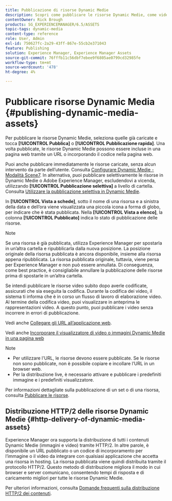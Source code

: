 ```yaml
---
title: Pubblicazione di risorse Dynamic Medie
description: Scopri come pubblicare le risorse Dynamic Medie, come video e immagini, inclusa la distribuzione HTTP/2 di tali risorse.
contentOwner: Rick Brough
products: SG_EXPERIENCEMANAGER/6.5/ASSETS
topic-tags: dynamic-media
content-type: reference
role: User, Admin
exl-id: 750627fc-2a29-43ff-867e-55cb2e371043
feature: Publishing
solution: Experience Manager, Experience Manager Assets
source-git-commit: 76fffb11c56dbf7ebee9f6805ae0799cd32985fe
workflow-type: tm+mt
source-wordcount: '478'
ht-degree: 4%

---
```


# Pubblicare risorse Dynamic Media {#publishing-dynamic-media-assets}

Per pubblicare le risorse Dynamic Medie, seleziona quelle già caricate e tocca **[!UICONTROL Pubblica]** o **[!UICONTROL Pubblicazione rapida]**. Una volta pubblicate, le risorse Dynamic Medie possono essere incluse in una pagina web tramite un URL o incorporando il codice nella pagina web.

Puoi anche pubblicare immediatamente le risorse caricate, senza alcun intervento da parte dell’utente. Consulta [Configurare Dynamic Medie - Modalità Scene7](config-dms7.md).
In alternativa, puoi pubblicare selettivamente le risorse in Dynamic Medie o Adobe Experience Manager, escludendovi a vicenda, utilizzando **[!UICONTROL Pubblicazione selettiva]** a livello di cartella. Consulta [Utilizzare la pubblicazione selettiva in Dynamic Medie](/help/assets/selective-publishing.md).

In **[!UICONTROL Vista a schede]**, sotto il nome di una risorsa e a sinistra della data e dell’ora viene visualizzata una piccola icona a forma di globo, per indicare che è stata pubblicata. Nella **[!UICONTROL Vista a elenco]**, la colonna **[!UICONTROL Pubblicato]** indica lo stato di pubblicazione delle risorse.

>[!NOTE]
>
>Se una risorsa è già pubblicata, utilizza Experience Manager per spostarla in un’altra cartella e ripubblicarla dalla nuova posizione. La posizione originale della risorsa pubblicata è ancora disponibile, insieme alla risorsa appena ripubblicata. La risorsa pubblicata originale, tuttavia, viene persa per Experience Manager e non può essere annullata. Di conseguenza, come best practice, è consigliabile annullare la pubblicazione delle risorse prima di spostarle in un’altra cartella.

Se intendi pubblicare le risorse video subito dopo averle codificate, assicurati che sia eseguita la codifica. Durante la codifica dei video, il sistema ti informa che è in corso un flusso di lavoro di elaborazione video. Al termine della codifica video, puoi visualizzare in anteprima le rappresentazioni video. A questo punto, puoi pubblicare i video senza incorrere in errori di pubblicazione.

Vedi anche [Collegare gli URL all’applicazione web](linking-urls-to-yourwebapplication.md).

Vedi anche [Incorporare il visualizzatore di video o immagini Dynamic Medie in una pagina web](embed-code.md)

>[!NOTE]
>
>* Per utilizzare l&#39;URL, le risorse devono essere pubblicate. Se le risorse non sono pubblicate, non è possibile copiare e incollare l’URL in un browser web.
>* Per la distribuzione live, è necessario attivare e pubblicare i predefiniti immagine e i predefiniti visualizzatore.
>

Per informazioni dettagliate sulla pubblicazione di un set o di una risorsa, consulta [Pubblicare le risorse](manage-assets.md).

## Distribuzione HTTP/2 delle risorse Dynamic Medie {#http-delivery-of-dynamic-media-assets}

Experience Manager ora supporta la distribuzione di tutti i contenuti Dynamic Medie (immagini e video) tramite HTTP/2. In altre parole, è disponibile un URL pubblicato o un codice di incorporamento per l’immagine o il video da integrare con qualsiasi applicazione che accetta una risorsa in hosting. La risorsa pubblicata viene quindi distribuita tramite il protocollo HTTP/2. Questo metodo di distribuzione migliora il modo in cui browser e server comunicano, consentendo tempi di risposta e di caricamento migliori per tutte le risorse Dynamic Medie.

Per ulteriori informazioni, consulta [Domande frequenti sulla distribuzione HTTP/2 dei contenuti](/help/sites-administering/scene7-http2faq.md).
